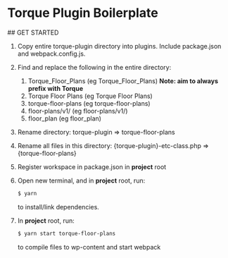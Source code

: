 # Torque Plugin Boilerplate

## GET STARTED

1.  Copy entire torque-plugin directory into plugins. Include package.json and webpack.config.js.

2.  Find and replace the following in the entire directory:

    1.  Torque_Floor_Plans (eg Torque_Floor_Plans) **Note: aim to always prefix with Torque**
    2.  Torque Floor Plans (eg Torque Floor Plans)
    3.  torque-floor-plans (eg torque-floor-plans)
    4.  floor-plans/v1/ (eg floor-plans/v1/)
    5.  floor_plan (eg floor_plan)

3.  Rename directory: torque-plugin => torque-floor-plans

4.  Rename all files in this directory: {torque-plugin}-etc-class.php => {torque-floor-plans}

5.  Register workspace in package.json in **project** root

6.  Open new terminal, and in **project** root, run:

    ```sh
    $ yarn
    ```

    to install/link dependencies.

7.  In **project** root, run:

    ```sh
    $ yarn start torque-floor-plans
    ```

    to compile files to wp-content and start webpack
